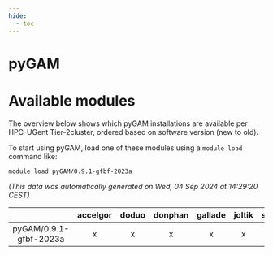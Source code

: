 ```yaml
---
hide:
  - toc
---
```


pyGAM
=====

# Available modules


The overview below shows which pyGAM installations are available per HPC-UGent Tier-2cluster, ordered based on software version (new to old).

To start using pyGAM, load one of these modules using a `module load` command like:

```shell
module load pyGAM/0.9.1-gfbf-2023a
```

*(This data was automatically generated on Wed, 04 Sep 2024 at 14:29:20 CEST)*  

| |accelgor|doduo|donphan|gallade|joltik|shinx|skitty|
| :---: | :---: | :---: | :---: | :---: | :---: | :---: | :---: |
|pyGAM/0.9.1-gfbf-2023a|x|x|x|x|x|x|x|
